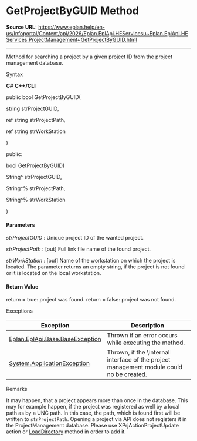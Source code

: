 # GetProjectByGUID Method

**Source URL:** https://www.eplan.help/en-us/Infoportal/Content/api/2026/Eplan.EplApi.HEServicesu~Eplan.EplApi.HEServices.ProjectManagement~GetProjectByGUID.html

---

Method for searching a project by a given project ID from the project management database.

Syntax

**C#**
**C++/CLI**


public bool GetProjectByGUID( 

   string strProjectGUID,

   ref string strProjectPath,

   ref string strWorkStation

)

public:

bool GetProjectByGUID( 

   String^ strProjectGUID,

   String^% strProjectPath,

   String^% strWorkStation

)


#### Parameters

*strProjectGUID*
:   Unique project ID of the wanted project.

*strProjectPath*
:   [out] Full link file name of the found project.

*strWorkStation*
:   [out] Name of the workstation on which the project is located. The parameter returns an empty string, if the project is not found or it is located on the local workstation.

#### Return Value

return = true: project was found. return = false: project was not found.

Exceptions

| Exception | Description |
| --- | --- |
| [Eplan.EplApi.Base.BaseException](Eplan.EplApi.Baseu~Eplan.EplApi.Base.BaseException.html) | Thrown if an error occurs while executing the method. |
| [System.ApplicationException](#) | Thrown, if the \internal interface of the project management module could no be created. |

Remarks

It may happen, that a project appears more than once in the database. This may for example happen, if the project was registered as well by a local path as by a UNC path. In this case, the path, which is found first will be written to `strProjectPath`. Opening a project via API does not registers it in the ProjectManagement database. Please use XPrjActionProjectUpdate action or [LoadDirectory](Eplan.EplApi.HEServicesu~Eplan.EplApi.HEServices.ProjectManagement~LoadDirectory.html) method in order to add it.
